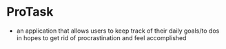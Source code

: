 # ProTask
- an application that allows users to keep track of their daily goals/to dos in hopes to get rid of procrastination and feel accomplished
